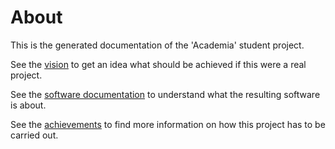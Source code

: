 # About

This is the generated documentation of the 'Academia'
student project.

See the [vision](product/vision.html) to get an idea what should be achieved
if this were a real project.

See the [software documentation](product/software-documentation.html) to understand what
the resulting software is about.

See the [achievements](teaching/achievements.html) to find more information on
how this project has to be carried out.
